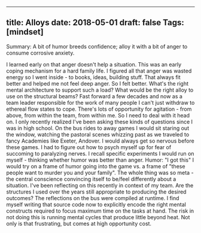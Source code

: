 
---
title: Alloys
date: 2018-05-01
draft: false
Tags: [mindset]
---
Summary:
A bit of humor breeds confidence; alloy it with a bit of anger to consume corrosive anxiety.

I learned early on that anger doesn't help a situation. This was an early coping mechanism for a hard family life. I figured all that anger was wasted energy so I went inside - to books, ideas, building stuff. That always fit better and helped me not feel deep anger. So I felt better.
What's the right mental architecture to support such a load? What would be the right alloy to use on the structural beams?
Fast forward a few decades and now as a team leader responsible for the work of many people I can't just withdraw to ethereal flow states to cope. There's lots of opportunity for agitation - from above, from within the team, from within me. So I need to deal with it head on.
I only recently realized I've been asking these kinds of questions since I was in high school. On the bus rides to away games I would sit staring out the window, watching the pastoral scenes whizzing past as we traveled to fancy Academies like Exeter, Andover. I would always get so nervous before these games. I had to figure out how to psych myself up for fear of succoming to paralyzing nerves.
I recall specific experiments I would run on myself - thinking whether humor was better than anger. Humor: "I got this" I would try on a frame of humor going into the game vs. a frame of "these people want to murder you and your family".
The whole thing was so meta - the central conscience convincing itself to be/feel differently about a situation.
I've been reflecting on this recently in context of my team. Are the structures I used over the years still appropriate to producing the desired outcomes? The reflections on the bus were compiled at runtime. I find myself writing that source code now to explicitly encode the right mental constructs required to focus maximum time on the tasks at hand. The risk in not doing this is running mental cycles that produce little beyond heat. Not only is that frustrating, but comes at high opportunity cost.